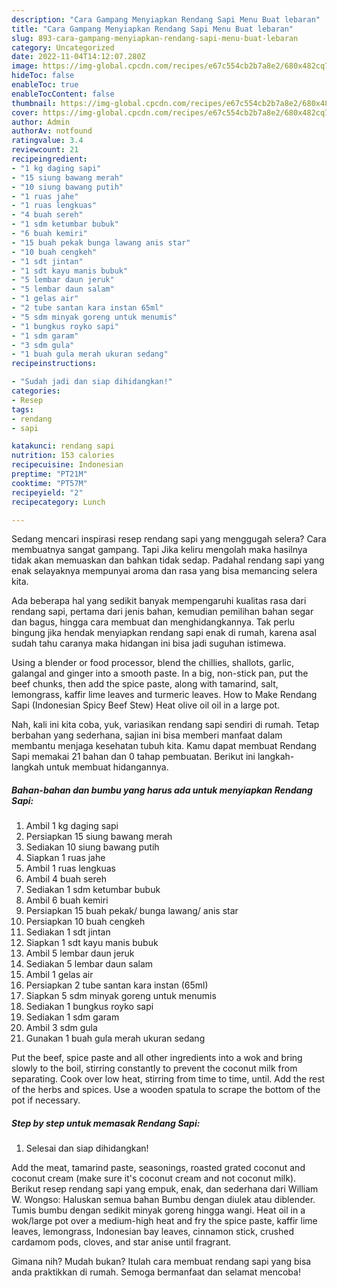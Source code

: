 ```yaml
---
description: "Cara Gampang Menyiapkan Rendang Sapi Menu Buat lebaran"
title: "Cara Gampang Menyiapkan Rendang Sapi Menu Buat lebaran"
slug: 893-cara-gampang-menyiapkan-rendang-sapi-menu-buat-lebaran
category: Uncategorized
date: 2022-11-04T14:12:07.280Z
image: https://img-global.cpcdn.com/recipes/e67c554cb2b7a8e2/680x482cq70/rendang-sapi-foto-resep-utama.jpg
hideToc: false
enableToc: true
enableTocContent: false
thumbnail: https://img-global.cpcdn.com/recipes/e67c554cb2b7a8e2/680x482cq70/rendang-sapi-foto-resep-utama.jpg
cover: https://img-global.cpcdn.com/recipes/e67c554cb2b7a8e2/680x482cq70/rendang-sapi-foto-resep-utama.jpg
author: Admin
authorAv: notfound
ratingvalue: 3.4
reviewcount: 21
recipeingredient:
- "1 kg daging sapi"
- "15 siung bawang merah"
- "10 siung bawang putih"
- "1 ruas jahe"
- "1 ruas lengkuas"
- "4 buah sereh"
- "1 sdm ketumbar bubuk"
- "6 buah kemiri"
- "15 buah pekak bunga lawang anis star"
- "10 buah cengkeh"
- "1 sdt jintan"
- "1 sdt kayu manis bubuk"
- "5 lembar daun jeruk"
- "5 lembar daun salam"
- "1 gelas air"
- "2 tube santan kara instan 65ml"
- "5 sdm minyak goreng untuk menumis"
- "1 bungkus royko sapi"
- "1 sdm garam"
- "3 sdm gula"
- "1 buah gula merah ukuran sedang"
recipeinstructions:

- "Sudah jadi dan siap dihidangkan!"
categories:
- Resep
tags:
- rendang
- sapi

katakunci: rendang sapi 
nutrition: 153 calories
recipecuisine: Indonesian
preptime: "PT21M"
cooktime: "PT57M"
recipeyield: "2"
recipecategory: Lunch

---
```



Sedang mencari inspirasi resep rendang sapi yang menggugah selera? Cara membuatnya sangat gampang. Tapi Jika keliru mengolah maka hasilnya tidak akan memuaskan dan bahkan tidak sedap. Padahal rendang sapi yang enak selayaknya mempunyai aroma dan rasa yang bisa memancing selera kita.


Ada beberapa hal yang sedikit banyak mempengaruhi kualitas rasa dari rendang sapi, pertama dari jenis bahan, kemudian pemilihan bahan segar dan bagus, hingga cara membuat dan menghidangkannya. Tak perlu bingung jika hendak menyiapkan rendang sapi enak di rumah, karena asal sudah tahu caranya maka hidangan ini bisa jadi suguhan istimewa.

Using a blender or food processor, blend the chillies, shallots, garlic, galangal and ginger into a smooth paste. In a big, non-stick pan, put the beef chunks, then add the spice paste, along with tamarind, salt, lemongrass, kaffir lime leaves and turmeric leaves. How to Make Rendang Sapi (Indonesian Spicy Beef Stew) Heat olive oil oil in a large pot.


Nah, kali ini kita coba, yuk, variasikan rendang sapi sendiri di rumah. Tetap berbahan yang sederhana, sajian ini bisa memberi manfaat dalam membantu menjaga kesehatan tubuh kita. Kamu dapat membuat Rendang Sapi memakai 21 bahan dan 0 tahap pembuatan. Berikut ini langkah-langkah untuk membuat hidangannya.

<!--inarticleads1-->

##### Bahan-bahan dan bumbu yang harus ada untuk menyiapkan Rendang Sapi:

1. Ambil 1 kg daging sapi
1. Persiapkan 15 siung bawang merah
1. Sediakan 10 siung bawang putih
1. Siapkan 1 ruas jahe
1. Ambil 1 ruas lengkuas
1. Ambil 4 buah sereh
1. Sediakan 1 sdm ketumbar bubuk
1. Ambil 6 buah kemiri
1. Persiapkan 15 buah pekak/ bunga lawang/ anis star
1. Persiapkan 10 buah cengkeh
1. Sediakan 1 sdt jintan
1. Siapkan 1 sdt kayu manis bubuk
1. Ambil 5 lembar daun jeruk
1. Sediakan 5 lembar daun salam
1. Ambil 1 gelas air
1. Persiapkan 2 tube santan kara instan (65ml)
1. Siapkan 5 sdm minyak goreng untuk menumis
1. Sediakan 1 bungkus royko sapi
1. Sediakan 1 sdm garam
1. Ambil 3 sdm gula
1. Gunakan 1 buah gula merah ukuran sedang


Put the beef, spice paste and all other ingredients into a wok and bring slowly to the boil, stirring constantly to prevent the coconut milk from separating. Cook over low heat, stirring from time to time, until. Add the rest of the herbs and spices. Use a wooden spatula to scrape the bottom of the pot if necessary. 

<!--inarticleads2-->

##### Step by step untuk memasak Rendang Sapi:


1. Selesai dan siap dihidangkan!

Add the meat, tamarind paste, seasonings, roasted grated coconut and coconut cream (make sure it&#39;s coconut cream and not coconut milk). Berikut resep rendang sapi yang empuk, enak, dan sederhana dari William W. Wongso: Haluskan semua bahan Bumbu dengan diulek atau diblender. Tumis bumbu dengan sedikit minyak goreng hingga wangi. Heat oil in a wok/large pot over a medium-high heat and fry the spice paste, kaffir lime leaves, lemongrass, Indonesian bay leaves, cinnamon stick, crushed cardamom pods, cloves, and star anise until fragrant. 

Gimana nih? Mudah bukan? Itulah cara membuat rendang sapi yang bisa anda praktikkan di rumah. Semoga bermanfaat dan selamat mencoba!
